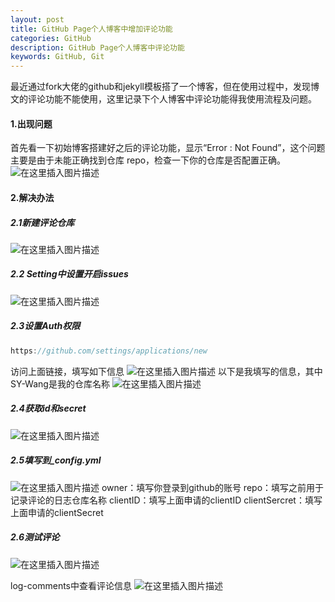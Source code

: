 ```yaml
---
layout: post
title: GitHub Page个人博客中增加评论功能
categories: GitHub 
description: GitHub Page个人博客中评论功能
keywords: GitHub, Git
---
```


最近通过fork大佬的github和jekyll模板搭了一个博客，但在使用过程中，发现博文的评论功能不能使用，这里记录下个人博客中评论功能得我使用流程及问题。

#### 1.出现问题
首先看一下初始博客搭建好之后的评论功能，显示“Error : Not Found”，这个问题主要是由于未能正确找到仓库 repo，检查一下你的仓库是否配置正确。
![在这里插入图片描述](https://img-blog.csdnimg.cn/20210111174701994.png?x-oss-process=image/watermark,type_ZmFuZ3poZW5naGVpdGk,shadow_10,text_aHR0cHM6Ly9ibG9nLmNzZG4ubmV0L3dlaXhpbl80MDU1MDExOA==,size_16,color_FFFFFF,t_70)
#### 2.解决办法
#####  2.1新建评论仓库
![在这里插入图片描述](https://img-blog.csdnimg.cn/20210111175410362.png?x-oss-process=image/watermark,type_ZmFuZ3poZW5naGVpdGk,shadow_10,text_aHR0cHM6Ly9ibG9nLmNzZG4ubmV0L3dlaXhpbl80MDU1MDExOA==,size_16,color_FFFFFF,t_70)
##### 2.2 Setting中设置开启issues
![在这里插入图片描述](https://img-blog.csdnimg.cn/20210111175511694.png?x-oss-process=image/watermark,type_ZmFuZ3poZW5naGVpdGk,shadow_10,text_aHR0cHM6Ly9ibG9nLmNzZG4ubmV0L3dlaXhpbl80MDU1MDExOA==,size_16,color_FFFFFF,t_70)
##### 2.3设置Auth权限

```csharp
https://github.com/settings/applications/new
```
访问上面链接，填写如下信息
![在这里插入图片描述](https://img-blog.csdnimg.cn/20210111180211971.png?x-oss-process=image/watermark,type_ZmFuZ3poZW5naGVpdGk,shadow_10,text_aHR0cHM6Ly9ibG9nLmNzZG4ubmV0L3dlaXhpbl80MDU1MDExOA==,size_16,color_FFFFFF,t_70)
以下是我填写的信息，其中SY-Wang是我的仓库名称
![在这里插入图片描述](https://img-blog.csdnimg.cn/20210111180318607.png?x-oss-process=image/watermark,type_ZmFuZ3poZW5naGVpdGk,shadow_10,text_aHR0cHM6Ly9ibG9nLmNzZG4ubmV0L3dlaXhpbl80MDU1MDExOA==,size_16,color_FFFFFF,t_70)
##### 2.4获取id和secret
![在这里插入图片描述](https://img-blog.csdnimg.cn/20210111180502403.png?x-oss-process=image/watermark,type_ZmFuZ3poZW5naGVpdGk,shadow_10,text_aHR0cHM6Ly9ibG9nLmNzZG4ubmV0L3dlaXhpbl80MDU1MDExOA==,size_16,color_FFFFFF,t_70)

##### 2.5填写到_config.yml
![在这里插入图片描述](https://img-blog.csdnimg.cn/20210112092157279.png)
owner：填写你登录到github的账号
repo：填写之前用于记录评论的日志仓库名称
clientID：填写上面申请的clientID
clientSercret：填写上面申请的clientSecret

##### 2.6测试评论
![在这里插入图片描述](https://img-blog.csdnimg.cn/20210111180926879.png?x-oss-process=image/watermark,type_ZmFuZ3poZW5naGVpdGk,shadow_10,text_aHR0cHM6Ly9ibG9nLmNzZG4ubmV0L3dlaXhpbl80MDU1MDExOA==,size_16,color_FFFFFF,t_70)

log-comments中查看评论信息
![在这里插入图片描述](https://img-blog.csdnimg.cn/20210111180840673.png?x-oss-process=image/watermark,type_ZmFuZ3poZW5naGVpdGk,shadow_10,text_aHR0cHM6Ly9ibG9nLmNzZG4ubmV0L3dlaXhpbl80MDU1MDExOA==,size_16,color_FFFFFF,t_70)







